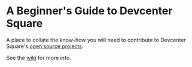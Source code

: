# A Beginner's Guide to Devcenter Square

A place to collate the know-how you will need to contribute to Devcenter Square's [open source projects](https://github.com/devcenter-square/beginner-guide/wiki/Project-List).

See the [wiki](https://github.com/devcenter-square/beginner-guide/wiki) for more info.

